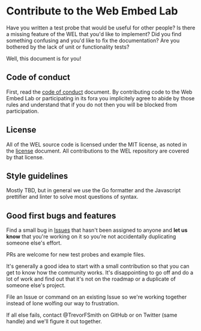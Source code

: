 # Contribute to the Web Embed Lab

Have you written a test probe that would be useful for other people? Is there a missing feature of the WEL that you'd like to implement? Did you find something confusing and you'd like to fix the documentation? Are you bothered by the lack of unit or functionality tests?

Well, this document is for you!

## Code of conduct

First, read the [code of conduct](CODE_OF_CONDUCT.md) document. By contributing code to the Web Embed Lab or participating in its fora you implicitely agree to abide by those rules and understand that if you do not then you will be blocked from participation.

## License

All of the WEL source code is licensed under the MIT license, as noted in the [license](../LICENSE) document. All contributions to the WEL repository are covered by that license.

## Style guidelines

Mostly TBD, but in general we use the Go formatter and the Javascript prettifier and linter to solve most questions of syntax.

## Good first bugs and features

Find a small bug in [Issues](/fullstorydev/web-embed-lab/issues) that hasn't been assigned to anyone and **let us know** that you're working on it so you're not accidentally duplicating someone else's effort.

PRs are welcome for new test probes and example files.

It's generally a good idea to start with a small contribution so that you can get to know how the community works. It's disappointing to go off and do a lot of work and find out that it's not on the roadmap or a duplicate of someone else's project. 

File an Issue or command on an existing Issue so we're working together instead of lone wolfing our way to frustration.

If all else fails, contact @TrevorFSmith on GitHub or on Twitter (same handle) and we'll figure it out together.


